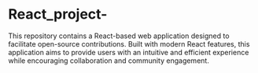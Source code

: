 # React_project-
This repository contains a React-based web application designed to facilitate open-source contributions. Built with modern React features, this application aims to provide users with an intuitive and efficient experience while encouraging collaboration and community engagement.
